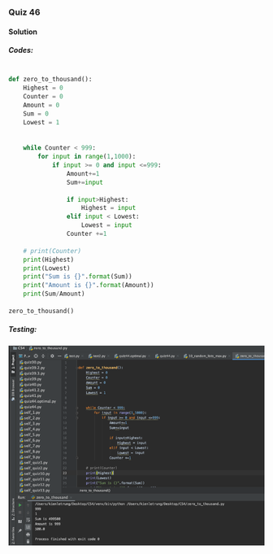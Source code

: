 ### Quiz 46


#### Solution


##### Codes:

```.py

def zero_to_thousand():
    Highest = 0
    Counter = 0
    Amount = 0
    Sum = 0
    Lowest = 1


    while Counter < 999:
        for input in range(1,1000):
            if input >= 0 and input <=999:
                Amount+=1
                Sum+=input

                if input>Highest:
                    Highest = input
                elif input < Lowest:
                    Lowest = input
                Counter +=1

    # print(Counter)
    print(Highest)
    print(Lowest)
    print("Sum is {}".format(Sum))
    print("Amount is {}".format(Amount))
    print(Sum/Amount)

zero_to_thousand()

```

##### Testing:

![](https://github.com/BrightChanges/Unit-4/blob/main/Screen%20Shot%200003-09-09%20at%2022.06.11.png)
